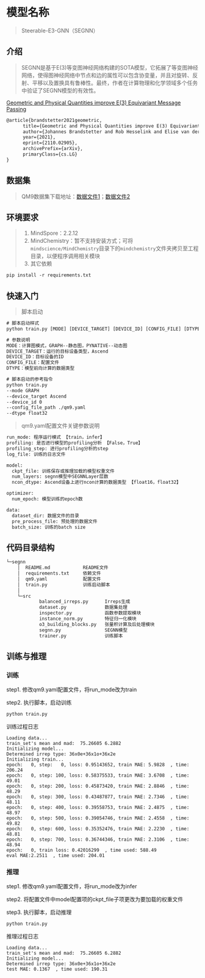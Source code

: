 
# 模型名称

> Steerable-E3-GNN（SEGNN）

## 介绍

> SEGNN是基于E(3)等变图神经网络构建的SOTA模型，它拓展了等变图神经网络，使得图神经网络中节点和边的属性可以包含协变量，并且对旋转、反射、平移以及置换具有鲁棒性。最终，作者在计算物理和化学领域多个任务中验证了SEGNN模型的有效性。

[Geometric and Physical Quantities improve E(3) Equivariant Message Passing](https://arxiv.org/pdf/2110.02905v2.pdf)

```txt
@article{brandstetter2021geometric,
      title={Geometric and Physical Quantities improve E(3) Equivariant Message Passing},
      author={Johannes Brandstetter and Rob Hesselink and Elise van der Pol and Erik Bekkers and Max Welling},
      year={2021},
      eprint={2110.02905},
      archivePrefix={arXiv},
      primaryClass={cs.LG}
}
```

## 数据集

> QM9数据集下载地址：[数据文件1](https://deepchemdata.s3-us-west-1.amazonaws.com/datasets/molnet_publish/qm9.zip)；[数据文件2](https://ndownloader.figshare.com/files/3195404)

## 环境要求

> 1. MindSpore：2.2.12
> 2. MindChemistry：暂不支持安装方式；可将`mindscience/MindChemistry`目录下的`mindchemistry`文件夹拷贝至工程目录，以便程序调用相关模块
> 3. 其它依赖

```txt
pip install -r requirements.txt
```

## 快速入门

> 脚本启动

```txt
# 脚本启动样式
python train.py [MODE] [DEVICE_TARGET] [DEVICE_ID] [CONFIG_FILE] [DTYPE]

# 参数说明
MODE：计算图模式，GRAPH--静态图，PYNATIVE--动态图
DEVICE_TARGET：运行的目标设备类型，Ascend
DEVICE_ID：目标设备的ID
CONFIG_FILE：配置文件
DTYPE：模型前向计算的数据类型

# 脚本启动的参考指令
python train.py
--mode GRAPH
--device_target Ascend
--device_id 0
--config_file_path ./qm9.yaml
--dtype float32
```

> qm9.yaml配置文件关键参数说明

```txt
run_mode: 程序运行模式 【train，infer】
profiling: 是否进行模型的profiling分析 【False，True】
profiling_step: 进行profiling分析的step
log_file: 训练的日志文件

model:
  ckpt_file: 训练保存或推理加载的模型权重文件
  num_layers: segnn模型中SEGNNLayer层数
  ncon_dtype: Ascend设备上进行ncon计算的数据类型 【float16，float32】

optimizer:
  num_epoch: 模型训练的epoch数

data:
  dataset_dir: 数据文件的目录
  pre_process_file: 预处理的数据文件
  batch_size: 训练的batch size
```

## 代码目录结构

```txt
└─segnn
    │  README.md            README文件
    │  requirements.txt     依赖文件
    │  qm9.yaml             配置文件
    │  train.py             训练启动脚本
    │  
    └─src
            balanced_irreps.py      Irreps生成
            dataset.py              数据集处理
            inspector.py            函数参数提取模块
            instance_norm.py        特征归一化模块
            o3_building_blocks.py   张量积计算及后处理模块
            segnn.py                SEGNN模型
            trainer.py              训练脚本
```

## 训练与推理

### 训练

step1. 修改qm9.yaml配置文件，将run_mode改为train

step2. 执行脚本，启动训练

```txt
python train.py
```

训练过程日志

```log
Loading data...
train_set's mean and mad:  75.26605 6.2882
Initializing model...
Determined irrep type: 36x0e+36x1o+36x2e
Initializing train...
epoch:   0, step:   0, loss: 0.95143652, train MAE: 5.9828  , time: 206.24
epoch:   0, step: 100, loss: 0.58375533, train MAE: 3.6708  , time: 49.01
epoch:   0, step: 200, loss: 0.45873420, train MAE: 2.8846  , time: 48.29
epoch:   0, step: 300, loss: 0.43487877, train MAE: 2.7346  , time: 48.11
epoch:   0, step: 400, loss: 0.39558753, train MAE: 2.4875  , time: 48.97
epoch:   0, step: 500, loss: 0.39054746, train MAE: 2.4558  , time: 49.82
epoch:   0, step: 600, loss: 0.35352476, train MAE: 2.2230  , time: 48.81
epoch:   0, step: 700, loss: 0.36744346, train MAE: 2.3106  , time: 48.94
epoch:   0, train loss: 0.42016299  , time used: 588.49
eval MAE:2.2511  , time used: 204.01
```

### 推理

step1. 修改qm9.yaml配置文件，将run_mode改为infer

step2. 将配置文件中model配置项的ckpt_file子项更改为要加载的权重文件

step3. 执行脚本，启动推理

```txt
python train.py
```

推理过程日志

```log
Loading data...
train_set's mean and mad:  75.26605 6.2882
Initializing model...
Determined irrep type: 36x0e+36x1o+36x2e
test MAE: 0.1367  , time used: 190.31
```